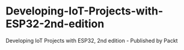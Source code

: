# Developing-IoT-Projects-with-ESP32-2nd-edition
Developing IoT Projects with ESP32, 2nd edition - Published by Packt

